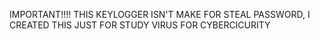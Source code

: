 IMPORTANT!!!! THIS KEYLOGGER ISN'T MAKE FOR STEAL PASSWORD, I CREATED THIS JUST FOR STUDY VIRUS FOR CYBERCICURITY
